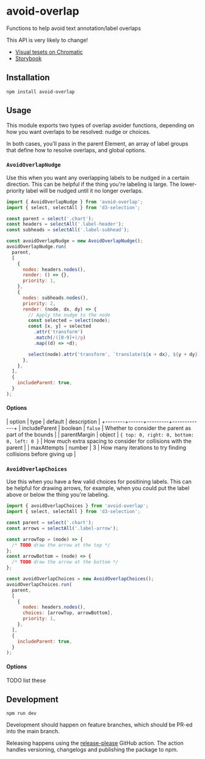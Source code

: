 # avoid-overlap

Functions to help avoid text annotation/label overlaps

This API is very likely to change!

- [Visual tesets on Chromatic](https://www.chromatic.com/library?appId=64a5bef463fbc133b9a4b6b6)
- [Storybook](https://main--64a5bef463fbc133b9a4b6b6.chromatic.com)

## Installation

    npm install avoid-overlap

## Usage

This module exports two types of overlap avoider functions, depending on how you want overlaps to be resolved: nudge or choices.

In both cases, you'll pass in the parent Element, an array of label groups that define how to resolve overlaps, and global options.

### `AvoidOverlapNudge`

Use this when you want any overlapping labels to be nudged in a certain direction. This can be helpful if the thing you're labeling is large. The lower-priority label will be nudged until it no longer overlaps.

```js
import { AvoidOverlapNudge } from 'avoid-overlap';
import { select, selectAll } from 'd3-selection';

const parent = select('.chart');
const headers = selectAll('.label-header');
const subheads = selectAll('.label-subhead');

const avoidOverlapNudge = new AvoidOverlapNudge();
avoidOverlapNudge.run(
  parent,
  [
    {
      nodes: headers.nodes(),
      render: () => {},
      priority: 1,
    },
    {
      nodes: subheads.nodes(),
      priority: 2,
      render: (node, dx, dy) => {
        // Apply the nudge to the node
        const selected = select(node);
        const [x, y] = selected
          .attr('transform')
          .match(/([0-9]+)/g)
          .map((d) => +d);

        select(node).attr('transform', `translate(${x + dx}, ${y + dy})`);
      },
    },
  ],
  {
    includeParent: true,
  }
);
```

#### Options

| option | type | default | description |
+--------+------+---------+-------------+
| includeParent | boolean | `false` | Whether to consider the parent as part of the bounds |
| parentMargin | object | `{ top: 0, right: 0, bottom: 0, left: 0 }` | How much extra spacing to consider for collisions with the parent |
| maxAttempts | number | 3 | How many iterations to try finding collisions before giving up |

### `AvoidOverlapChoices`

Use this when you have a few valid choices for positining labels. This can be helpful for drawing arrows, for example, when you could put the label above or below the thing you're labeling.

```js
import { avoidOverlapChoices } from 'avoid-overlap';
import { select, selectAll } from 'd3-selection';

const parent = select('.chart');
const arrows = selectAll('.label-arrow');

const arrowTop = (node) => {
  /* TODO draw the arrow at the top */
};
const arrowBottom = (node) => {
  /* TODO draw the arrow at the bottom */
};

const avoidOverlapChoices = new AvoidOverlapChoices();
avoidOverlapChoices.run(
  parent,
  [
    {
      nodes: headers.nodes(),
      choices: [arrowTop, arrowBottom],
      priority: 1,
    },
  ],
  {
    includeParent: true,
  }
);
```

#### Options

TODO list these

## Development

```
npm run dev
```

Development should happen on feature branches, which should be PR-ed into the main branch.

Releasing happens using the [release-please](https://github.com/marketplace/actions/release-please-action) GitHub action. The action handles versioning, changelogs and publishing the package to npm.
